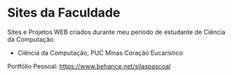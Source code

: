 # Sites da Faculdade
Sites e Projetos WEB criados durante meu período de estudante de Ciência da Computação.
  - Ciência da Computação, PUC Minas Coração Eucarístico

Portfólio Pessoal: https://www.behance.net/silaspascoal
